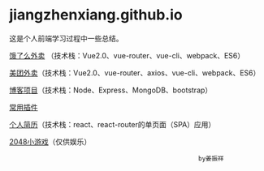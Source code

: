 # jiangzhenxiang.github.io

这是个人前端学习过程中一些总结。


[饿了么外卖](https://jiangzhenxiang.github.io/eleme "点击链接显示") （技术栈：Vue2.0、vue-router、vue-cli、webpack、ES6）


[美团外卖](https://jiangzhenxiang.github.io/meituan "点击链接显示")（技术栈：Vue2.0、vue-router、axios、vue-cli、webpack、ES6）

  
[博客项目](https://jiangzhenxiang.github.io/blog "点击链接显示")（技术栈：Node、Express、MongoDB、bootstrap）


[常用插件](https://jiangzhenxiang.github.io/plugin "点击链接显示")


[个人简历](https://jiangzhenxiang.github.io/home "点击链接显示")（技术栈：react、react-router的单页面（SPA）应用）


[2048小游戏](https://jiangzhenxiang.github.io/2048 "点击链接显示")（仅供娱乐）

                                                        by姜振祥

